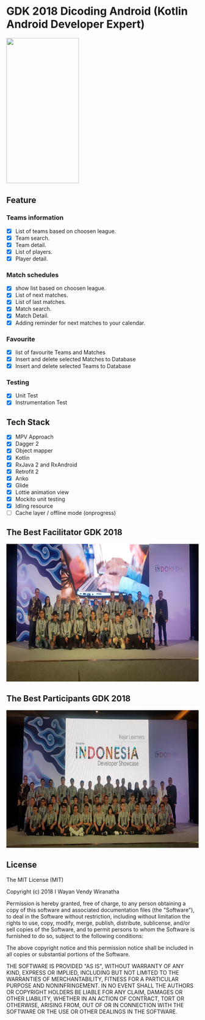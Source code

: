 # GDK 2018 Dicoding Android (Kotlin Android Developer Expert)
<img src="https://github.com/vendywira/kotlin-android/blob/master/screenshot/screen-capture.gif" width="190" height="380" />

## Feature
### Teams information
 - [x] List of teams based on choosen league.
 - [x] Team search.
 - [x] Team detail.
 - [x] List of players.
 - [x] Player detail.

### Match schedules
 - [x] show list based on choosen league.
 - [x] List of next matches.
 - [x] List of last matches.
 - [x] Match search.
 - [x] Match Detail.
 - [x] Adding reminder for next matches to your calendar.

### Favourite
 - [x] list of favourite Teams and Matches
 - [x] Insert and delete selected Matches to Database
 - [x] Insert and delete selected Teams to Database

### Testing
 - [x] Unit Test
 - [x] Instrumentation Test

## Tech Stack
- [x] MPV Approach
- [x] Dagger 2
- [x] Object mapper
- [x] Kotlin
- [x] RxJava 2 and RxAndroid
- [x] Retrofit 2
- [x] Anko
- [x] Glide
- [x] Lottie animation view
- [x] Mockito unit testing
- [x] Idling resource
- [ ] Cache layer / offline mode (onprogress)

## The Best Facilitator GDK 2018
<img src="https://github.com/vendywira/kotlin-android/blob/master/screenshot/the_best_facilitators_GDK_2018.jpg" width="640" height="360" />

## The Best Participants GDK 2018
<img src="https://github.com/vendywira/kotlin-android/blob/master/screenshot/the_best_participants_GDK_2018.jpg" width="640" height="360" />

## License
The MIT License (MIT)

Copyright (c) 2018 I Wayan Vendy Wiranatha

Permission is hereby granted, free of charge, to any person obtaining a copy of this software and associated documentation files (the "Software"), to deal in the Software without restriction, including without limitation the rights to use, copy, modify, merge, publish, distribute, sublicense, and/or sell copies of the Software, and to permit persons to whom the Software is furnished to do so, subject to the following conditions:

The above copyright notice and this permission notice shall be included in all copies or substantial portions of the Software.

THE SOFTWARE IS PROVIDED "AS IS", WITHOUT WARRANTY OF ANY KIND, EXPRESS OR IMPLIED, INCLUDING BUT NOT LIMITED TO THE WARRANTIES OF MERCHANTABILITY, FITNESS FOR A PARTICULAR PURPOSE AND NONINFRINGEMENT. IN NO EVENT SHALL THE AUTHORS OR COPYRIGHT HOLDERS BE LIABLE FOR ANY CLAIM, DAMAGES OR OTHER LIABILITY, WHETHER IN AN ACTION OF CONTRACT, TORT OR OTHERWISE, ARISING FROM, OUT OF OR IN CONNECTION WITH THE SOFTWARE OR THE USE OR OTHER DEALINGS IN THE SOFTWARE.
